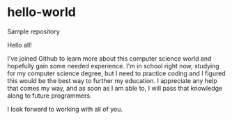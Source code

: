 # hello-world
Sample repository

Hello all! 

I've joined Github to learn more about this computer science world and hopefully gain some needed experience. I'm in school right now, studying for my computer science degree, but I need to practice coding and I figured this would be the best way to further my education. I appreciate any help that comes my way, and as soon as I am able to, I will pass that knowledge along to future programmers. 

I look forward to working with all of you. 
